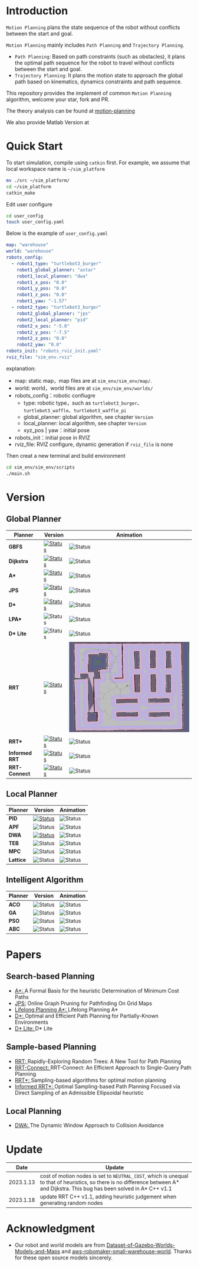 
# Introduction

`Motion Planning` plans the state sequence of the robot without conflicts between the start and goal.

`Motion Planning` mainly includes `Path Planning` and `Trajectory Planning`.

* `Path Planning`: Based on path constraints (such as obstacles), it plans the optimal path sequence for the robot to travel without conflicts between the start and goal.
* `Trajectory Planning`: It plans the motion state to approach the global path based on kinematics, dynamics constraints and path sequence.

This repository provides the implement of common `Motion Planning` algorithm, welcome your star, fork and PR.

The theory analysis can be found at [motion-planning](https://blog.csdn.net/frigidwinter/category_11410243.html)

We also provide Matlab Version at 



# Quick Start

To start simulation, compile using `catkin` first. For example, we assume that local workspace name is `~/sim_platform`
```sh
mv ./src ~/sim_platform/
cd ~/sim_platform
catkin_make
```

Edit user configure
```sh
cd user_config
touch user_config.yaml
```

Below is the example of `user_config.yaml`

```yaml
map: "warehouse"
world: "warehouse"
robots_config:
  - robot1_type: "turtlebot3_burger"
    robot1_global_planner: "astar"
    robot1_local_planner: "dwa"
    robot1_x_pos: "0.0"
    robot1_y_pos: "0.0"
    robot1_z_pos: "0.0"
    robot1_yaw: "-1.57"
  - robot2_type: "turtlebot3_burger"
    robot2_global_planner: "jps"
    robot2_local_planner: "pid"
    robot2_x_pos: "-5.0"
    robot2_y_pos: "-7.5"
    robot2_z_pos: "0.0"
    robot2_yaw: "0.0"
robots_init: "robots_rviz_init.yaml"
rviz_file: "sim_env.rviz"
```
explanation:
- map: static map，map files are at `sim_env/sim_env/map/`.
- world: world，world files are at `sim_env/sim_env/worlds/`
- robots_config：robotic confiugre
  - type: robotic type，such as `turtlebot3_burger`、`turtlebot3_waffle`、`turtlebot3_waffle_pi`
  - global_planner: global algorithm, see chapter `Version`
  - local_planner: local algorithm, see chapter `Version`
  - xyz_pos | yaw：initial pose
- robots_init：initial pose in RVIZ
- rviz_file: RVIZ configure, dynamic generation if `rviz_file` is none


Then creat a new terminal and build environment
    
```sh
cd sim_env/sim_env/scripts
./main.sh
```


# Version
## Global Planner

| Planner | Version | Animation
| ------- | --- | ------ | 
| **GBFS** | [![Status](https://img.shields.io/badge/done-v1.0-brightgreen)](https://github.com/ai-winter/ros_motion_planning/blob/master/src/planner/graph_planner/src/a_star.cpp) |![Status](https://img.shields.io/badge/gif-none-yellow)
| **Dijkstra** | [![Status](https://img.shields.io/badge/done-v1.0-brightgreen)](https://github.com/ai-winter/ros_motion_planning/blob/master/src/planner/graph_planner/src/a_star.cpp)  |![Status](https://img.shields.io/badge/gif-none-yellow)
| **A\*** | [![Status](https://img.shields.io/badge/done-v1.1-brightgreen)](https://github.com/ai-winter/ros_motion_planning/blob/master/src/planner/graph_planner/src/a_star.cpp) | ![Status](https://img.shields.io/badge/gif-none-yellow)
| **JPS** | [![Status](https://img.shields.io/badge/done-v1.0-brightgreen)](https://github.com/ai-winter/ros_motion_planning/blob/master/src/planner/graph_planner/src/jump_point_search.cpp) | ![Status](https://img.shields.io/badge/gif-none-yellow) |
| **D\*** | [![Status](https://img.shields.io/badge/done-v1.0-brightgreen)]((https://github.com/ai-winter/ros_motion_planning/blob/master/src/planner/graph_planner/src/d_star.cpp)) | ![Status](https://img.shields.io/badge/gif-none-yellow)
| **LPA\*** | ![Status](https://img.shields.io/badge/develop-v1.0-red) | ![Status](https://img.shields.io/badge/gif-none-yellow)
| **D\* Lite** | ![Status](https://img.shields.io/badge/develop-v1.0-red) | ![Status](https://img.shields.io/badge/gif-none-yellow)
| **RRT** | [![Status](https://img.shields.io/badge/done-v1.1-brightgreen)](https://github.com/ai-winter/ros_motion_planning/blob/master/src/planner/sample_planner/src/rrt.cpp) | ![rrt_ros.gif](gif/rrt_ros.gif)
| **RRT\*** | [![Status](https://img.shields.io/badge/done-v1.0-brightgreen)](https://github.com/ai-winter/ros_motion_planning/blob/master/src/planner/sample_planner/src/rrt_star.cpp) |![Status](https://img.shields.io/badge/gif-none-yellow)
| **Informed RRT** | [![Status](https://img.shields.io/badge/done-v1.0-brightgreen)](https://github.com/ai-winter/ros_motion_planning/blob/master/src/planner/sample_planner/src/informed_rrt.cpp) | ![Status](https://img.shields.io/badge/gif-none-yellow)
| **RRT-Connect** | [![Status](https://img.shields.io/badge/done-v1.0-brightgreen)](https://github.com/ai-winter/ros_motion_planning/blob/master/src/planner/sample_planner/src/rrt_connect.cpp) | ![Status](https://img.shields.io/badge/gif-none-yellow)

## Local Planner
| Planner | Version | Animation
| ------- | --- | ------ 
| **PID** | [![Status](https://img.shields.io/badge/done-v1.0-brightgreen)](https://github.com/ai-winter/ros_motion_planning/blob/master/src/planner/local_planner/pid_planner/src/pid_planner.cpp) | ![Status](https://img.shields.io/badge/gif-none-yellow)
| **APF** | ![Status](https://img.shields.io/badge/develop-v1.0-red) | ![Status](https://img.shields.io/badge/gif-none-yellow)
| **DWA** | [![Status](https://img.shields.io/badge/done-v1.0-brightgreen)](https://github.com/ai-winter/ros_motion_planning/blob/master/src/planner/local_planner/dwa_planner/src/dwa.cpp) |![Status](https://img.shields.io/badge/gif-none-yellow)
| **TEB** | ![Status](https://img.shields.io/badge/develop-v1.0-red) | ![Status](https://img.shields.io/badge/gif-none-yellow)
| **MPC** | ![Status](https://img.shields.io/badge/develop-v1.0-red) | ![Status](https://img.shields.io/badge/gif-none-yellow)
| **Lattice** | ![Status](https://img.shields.io/badge/develop-v1.0-red) | ![Status](https://img.shields.io/badge/gif-none-yellow)

## Intelligent Algorithm

| Planner |Version | Animation
| ------- | --- | ------ 
| **ACO** | ![Status](https://img.shields.io/badge/develop-v1.0-red) | ![Status](https://img.shields.io/badge/gif-none-yellow)
| **GA**  | ![Status](https://img.shields.io/badge/develop-v1.0-red) | ![Status](https://img.shields.io/badge/gif-none-yellow)
| **PSO**  | ![Status](https://img.shields.io/badge/develop-v1.0-red) | ![Status](https://img.shields.io/badge/gif-none-yellow)
| **ABC** | ![Status](https://img.shields.io/badge/develop-v1.0-red) | ![Status](https://img.shields.io/badge/gif-none-yellow)





# Papers
## Search-based Planning
* [A*: ](https://ieeexplore.ieee.org/document/4082128) A Formal Basis for the heuristic Determination of Minimum Cost Paths
* [JPS:](https://ojs.aaai.org/index.php/AAAI/article/view/7994) Online Graph Pruning for Pathfinding On Grid Maps
* [Lifelong Planning A*: ](https://www.cs.cmu.edu/~maxim/files/aij04.pdf) Lifelong Planning A*
* [D*: ](http://web.mit.edu/16.412j/www/html/papers/original_dstar_icra94.pdf) Optimal and Efficient Path Planning for Partially-Known Environments
* [D* Lite: ](http://idm-lab.org/bib/abstracts/papers/aaai02b.pdf) D* Lite

## Sample-based Planning
* [RRT: ](http://msl.cs.uiuc.edu/~lavalle/papers/Lav98c.pdf) Rapidly-Exploring Random Trees: A New Tool for Path Planning
* [RRT-Connect: ](http://www-cgi.cs.cmu.edu/afs/cs/academic/class/15494-s12/readings/kuffner_icra2000.pdf) RRT-Connect: An Efficient Approach to Single-Query Path Planning
* [RRT*: ](https://journals.sagepub.com/doi/abs/10.1177/0278364911406761) Sampling-based algorithms for optimal motion planning
* [Informed RRT*: ](https://arxiv.org/abs/1404.2334) Optimal Sampling-based Path Planning Focused via Direct Sampling of an Admissible Ellipsoidal heuristic

## Local Planning

* [DWA: ](https://www.ri.cmu.edu/pub_files/pub1/fox_dieter_1997_1/fox_dieter_1997_1.pdf) The Dynamic Window Approach to Collision Avoidance

# Update
| Date | Update |
| ---- | ------ |
| 2023.1.13 | cost of motion nodes is set to `NEUTRAL_COST`, which is unequal to that of heuristics, so there is no difference between A* and Dijkstra. This bug has been solved in A* C++ v1.1 |
| 2023.1.18 | update RRT C++ v1.1, adding heuristic judgement when generating random nodes

# Acknowledgment
* Our robot and world models are from [
Dataset-of-Gazebo-Worlds-Models-and-Maps](https://github.com/mlherd/Dataset-of-Gazebo-Worlds-Models-and-Maps) and [
aws-robomaker-small-warehouse-world](https://github.com/aws-robotics/aws-robomaker-small-warehouse-world). Thanks for these open source models sincerely.
